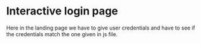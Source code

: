 # Interactive login page
Here in the landing page we have to give user credentials and have to see if the credentials match the one given in js file.
